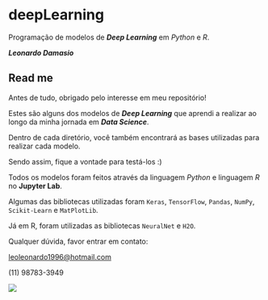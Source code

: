 # deepLearning
Programação de modelos de **_Deep Learning_** em *Python* e *R*.

**_Leonardo Damasio_**

## Read me

Antes de tudo, obrigado pelo interesse em meu repositório!

Estes são alguns dos modelos de **_Deep Learning_** que aprendi a realizar ao longo da minha jornada em **_Data Science_**. 

Dentro de cada diretório, você também encontrará as bases utilizadas para realizar cada modelo. 

Sendo assim, fique a vontade para testá-los :)

Todos os modelos foram feitos através da linguagem *Python* e linguagem *R* no **Jupyter Lab**.

Algumas das bibliotecas utilizadas foram `Keras`, `TensorFlow`, `Pandas`, `NumPy`, `Scikit-Learn` e `MatPlotLib`.

Já em R, foram utilizadas as bibliotecas `NeuralNet` e `H2O`.

Qualquer dúvida, favor entrar em contato:

leoleonardo1996@hotmail.com

(11) 98783-3949

![](https://thumbor.forbes.com/thumbor/960x0/https%3A%2F%2Fblogs-images.forbes.com%2Fkevinmurnane%2Ffiles%2F2016%2F03%2Fgoogle-deepmind-artificial-intelligence-2-970x0-970x646.jpg)
